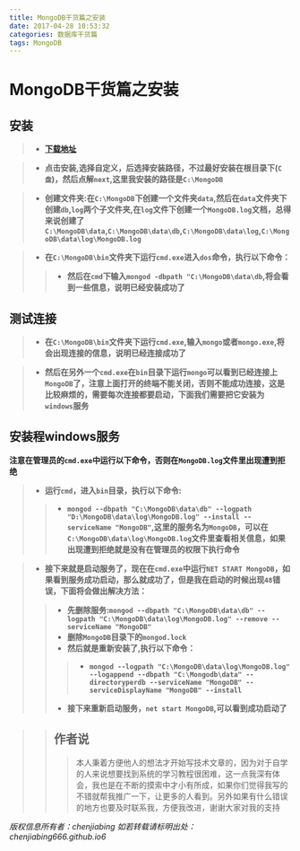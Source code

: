 ```yaml
---
title: MongoDB干货篇之安装
date: 2017-04-28 10:53:32
categories: 数据库干货篇
tags: MongoDB
---
```


# MongoDB干货篇之安装

## 安装

>* **[下载地址](http://www.mongodb.org/downloads)**

>* **点击安装,选择自定义，后选择安装路径，不过最好安装在根目录下(`C盘`)，然后点解`next`,这里我安装的路径是`C:\MongoDB`**

>* **创建文件夹:在`C:\MongoDB`下创建一个文件夹`data`,然后在`data`文件夹下创建`db`,`log`两个子文件夹,在`log`文件下创建一个`MongoDB.log`文档，总得来说创建了`C:\MongoDB\data`,`C:\MongoDB\data\db`,`C:\MongoDB\data\log`,`C:\MongoDB\data\log\MongoDB.log`**

>* **在`C:\MongoDB\bin`文件夹下运行`cmd.exe`进入`dos`命令，执行以下命令：**
>> * **然后在`cmd`下输入`mongod -dbpath "C:\MongoDB\data\db`,将会看到一些信息，说明已经安装成功了**

## 测试连接

>* **在`C:\MongoDB\bin`文件夹下运行`cmd.exe`,输入`mongo`或者`mongo.exe`,将会出现连接的信息，说明已经连接成功了**

>* **然后在另外一个`cmd.exe`在`bin`目录下运行`mongo`可以看到已经连接上`MongoDB`了，注意上面打开的终端不能关闭，否则不能成功连接，这是比较麻烦的，需要每次连接都要启动，下面我们需要把它安装为`windows`服务**

## 安装程windows服务
**注意在管理员的`cmd.exe`中运行以下命令，否则在`MongoDB.log`文件里出现遭到拒绝**

>* **运行`cmd`，进入`bin`目录，执行以下命令:**
>>* **`mongod --dbpath "C:\MongoDB\data\db" --logpath "D:\MongoDB\data\log\MongoDB.log" --install --serviceName "MongoDB"`,这里的服务名为`MongoDB`，可以在`C:\MongoDB\data\log\MongoDB.log`文件里查看相关信息，如果出现遭到拒绝就是没有在管理员的权限下执行命令**

>* **接下来就是启动服务了，现在在`cmd.exe`中运行`NET START MongoDB`，如果看到服务成功启动，那么就成功了，但是我在启动的时候出现`48`错误，下面将会做出解决方法：**
>> * **先删除服务:`mongod --dbpath "C:\MongoDB\data\db" --logpath "C:\MongoDB\data\log\MongoDB.log" --remove --serviceName "MongoDB"`**
>> * **删除`MongoDB`目录下的`mongod.lock`**
>> * **然后就是重新安装了,执行以下命令：**
>>>* **`mongod --logpath "C:\MongoDB\data\log\MongoDB.log" --logappend --dbpath "C:\Mongodb\data" --directoryperdb --serviceName "MongoDB" --serviceDisplayName "MongoDB" --install`**
>> * **接下来重新启动服务，`net start MongoDB`,可以看到成功启动了**






>>## 作者说
>>> 本人秉着方便他人的想法才开始写技术文章的，因为对于自学的人来说想要找到系统的学习教程很困难，这一点我深有体会，我也是在不断的摸索中才小有所成，如果你们觉得我写的不错就帮我推广一下，让更多的人看到。另外如果有什么错误的地方也要及时联系我，方便我改进，谢谢大家对我的支持

*版权信息所有者：chenjiabing*
*如若转载请标明出处：chenjiabing666.github.io6*